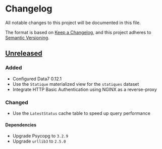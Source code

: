 # Changelog

All notable changes to this project will be documented in this file.

The format is based on [Keep a Changelog](https://keepachangelog.com/en/1.1.0/),
and this project adheres to
[Semantic Versioning](https://semver.org/spec/v2.0.0.html).

## [Unreleased]

### Added

- Configured Data7 0.12.1
- Use the `Statique` materialized view for the `statiques` dataset
- Integrate HTTP Basic Authentication using NGINX as a reverse-proxy

### Changed

- Use the `LatestStatus` cache table to speed up query performance

#### Dependencies

- Upgrade Psycopg to `3.2.9`
- Upgrade `urllib3` to `2.5.0`

[unreleased]: https://github.com/MTES-MCT/qualicharge/
